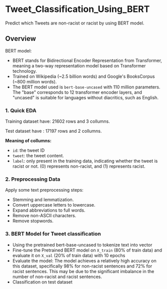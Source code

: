 # **Tweet_Classification_Using_BERT**
Predict which Tweets are non-racist or racist by using BERT model.

## **Overview**
BERT model:
- BERT stands for Bidirectional Encoder Representation from Transformer, meaning a two-way representation model based on Transformer technology.
- Trained on Wikipedia (~2.5 billion words) and Google's BooksCorpus (~800 million words).
- The BERT model used is `bert-base-uncased` with 110 million parameters. The "base" corresponds to 12 transformer encoder layers, and "uncased" is suitable for languages without diacritics, such as English.

### **1. Quick EDA**

Training dataset have: 21602 rows and 3 collumns.

Test dataset have : 17197 rows and 2 collumns.

**Meaning of collumns:**
* `id`: the tweet ID
* `tweet`:  the tweet content.
* `label`: only present in the training data, indicating whether the tweet is racist or not. (0) represents non-racist, and (1) represents racist.

### **2. Preprocessing Data**

Apply some text preprocessing steps:
* Stemming and lemmatization.
* Convert uppercase letters to lowercase.
* Expand abbreviations to full words.
* Remove non-ASCII characters.
* Remove stopwords.

### **3. BERT Model for Tweet classification**

* Using the pretrained bert-base-uncased to tokenize text into vector
* Fine-tune the Pretrained BERT model on `X_train` (80% of train data) and evaluate it on `X_val` (20% of train data) with 10 epochs
* Evaluate the model: The model achieves a relatively high accuracy on this dataset, specifically 98% for non-racist sentences and 72% for racist sentences. This may be due to the significant imbalance in the number of non-racist and racist sentences.
* Classification on test dataset
